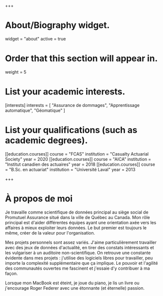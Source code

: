 +++
# About/Biography widget.
widget = "about"
active = true

# Order that this section will appear in.
weight = 5

# List your academic interests.
[interests]
  interests = [
    "Assurance de dommages",
    "Apprentissage automatique",
    "Géomatique"
  ]

# List your qualifications (such as academic degrees).
[[education.courses]]
  course = "FCAS"
  institution = "Casualty Actuarial Society"
  year = 2020
[[education.courses]]
  course = "AICA"
  institution = "Institut canadien des actuaires"
  year = 2018
[[education.courses]]
  course = "B.Sc. en actuariat"
  institution = "Université Laval"
  year = 2013
 
+++

# À propos de moi

Je travaille comme scientifique de données principal au siège social de Promutuel Assurance situé dans la ville de Québec au Canada. Mon rôle principal est d'aider différentes équipes ayant une orientation axée vers les affaires à mieux exploiter leurs données. Le but premier est toujours le même, créer de la valeur pour l'organisation.

Mes projets personnels sont assez variés. J'aime particulièrement travailler avec des jeux de données d'actualité, en tirer des constats intéressants et les vulgariser à un auditoire non-scientifique. On retrouve une constante évidente dans mes projets : j'utilise des logiciels libres pour travailler, peu importe la complexité supplémentaire que ça implique. Le pouvoir et l'agilité des communautés ouvertes me fascinent et j'essaie d'y contribuer à ma façon.

Lorsque mon MacBook est éteint, je joue du piano, je lis un livre ou j'encourage Roger Federer avec une étonnante (et éternelle) passion.
